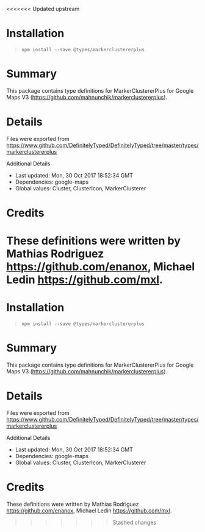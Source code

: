 <<<<<<< Updated upstream
# Installation
> `npm install --save @types/markerclustererplus`

# Summary
This package contains type definitions for MarkerClustererPlus for Google Maps V3 (https://github.com/mahnunchik/markerclustererplus).

# Details
Files were exported from https://www.github.com/DefinitelyTyped/DefinitelyTyped/tree/master/types/markerclustererplus

Additional Details
 * Last updated: Mon, 30 Oct 2017 18:52:34 GMT
 * Dependencies: google-maps
 * Global values: Cluster, ClusterIcon, MarkerClusterer

# Credits
These definitions were written by Mathias Rodriguez <https://github.com/enanox>, Michael Ledin <https://github.com/mxl>.
=======
# Installation
> `npm install --save @types/markerclustererplus`

# Summary
This package contains type definitions for MarkerClustererPlus for Google Maps V3 (https://github.com/mahnunchik/markerclustererplus).

# Details
Files were exported from https://www.github.com/DefinitelyTyped/DefinitelyTyped/tree/master/types/markerclustererplus

Additional Details
 * Last updated: Mon, 30 Oct 2017 18:52:34 GMT
 * Dependencies: google-maps
 * Global values: Cluster, ClusterIcon, MarkerClusterer

# Credits
These definitions were written by Mathias Rodriguez <https://github.com/enanox>, Michael Ledin <https://github.com/mxl>.
>>>>>>> Stashed changes
